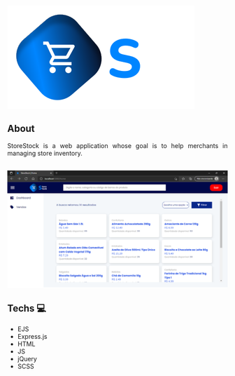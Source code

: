 ![Logo - StoreStock](/public/assets/logo.svg "Logo StoreStock")

## About

<div align='justify'>
StoreStock is a web application whose goal is to help merchants in managing store inventory.
</div>
<br>

![Logo - Discover Australia](/public/assets/screenshot.png "Screenshot")


## Techs :computer:

* EJS
* Express.js
* HTML
* JS
* jQuery
* SCSS